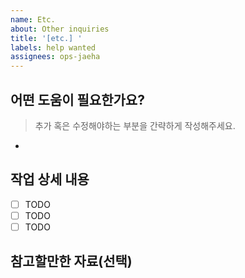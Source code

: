 ```yaml
---
name: Etc.
about: Other inquiries
title: '[etc.] '
labels: help wanted
assignees: ops-jaeha
---
```


## 어떤 도움이 필요한가요?

> 추가 혹은 수정해야하는 부분을 간략하게 작성해주세요.

-

## 작업 상세 내용

- [ ] TODO
- [ ] TODO
- [ ] TODO

## 참고할만한 자료(선택)
